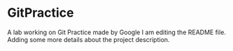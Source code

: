 # GitPractice
A lab working on Git Practice made by Google
I am editing the README file. Adding some more details about the project description.
